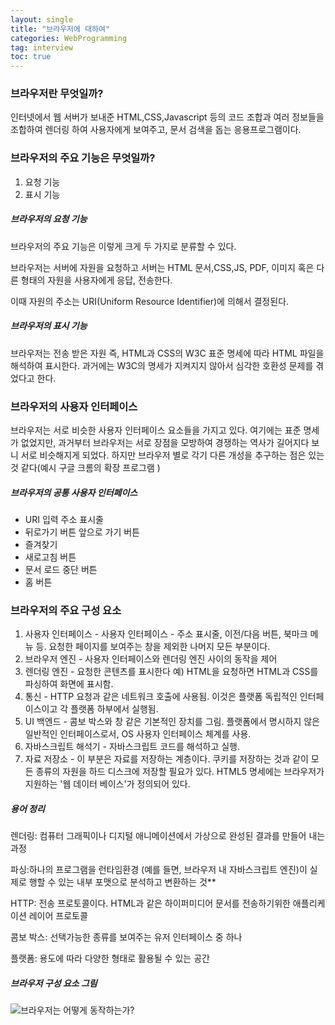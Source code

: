 ```yaml
---
layout: single
title: "브라우저에 대하여"
categories: WebProgramming 
tag: interview
toc: true
---
```


### 브라우저란 무엇일까?

인터넷에서 웹 서버가 보내준 HTML,CSS,Javascript 등의 코드 조합과  여러 정보들을 조합하여 렌더링 하여 사용자에게 보여주고, 문서 검색을 돕는 응용프로그램이다.



### 브라우저의 주요 기능은 무엇일까?

1. 요청 기능
2. 표시 기능

##### 브라우저의 요청 기능

브라우저의 주요 기능은 이렇게 크게 두 가지로 분류할 수 있다. 

브라우저는 서버에 자원을 요청하고 서버는 HTML 문서,CSS,JS, PDF, 이미지 혹은 다른 형태의 자원을 사용자에게 응답, 전송한다. 

이때 자원의 주소는 URI(Uniform Resource Identifier)에 의해서 결정된다.



##### 브라우저의 표시 기능

브라우저는 전송 받은 자원 즉, HTML과 CSS의 W3C 표준 명세에 따라 HTML 파일을 해석하여 표시한다.   과거에는 W3C의 명세가 지켜지지 않아서 심각한 호환성 문제를 겪었다고 한다.



### 브라우저의 사용자 인터페이스

브라우저는 서로 비슷한 사용자 인터페이스 요소들을 가지고 있다. 여기에는 표준 명세가 없었지만, 과거부터 브라우저는 서로 장점을 모방하여 경쟁하는 역사가 길어지다 보니 서로 비슷해지게 되었다. 하지만 브라우저 별로 각기 다른 개성을 추구하는 점은 있는 것 같다(예시 구글 크롬의 확장 프로그램 )



##### 브라우저의 공통 사용자 인터페이스

- URI 입력 주소 표시줄
- 뒤로가기 버튼 앞으로 가기 버튼
- 즐겨찾기
- 새로고침 버튼
- 문서 로드 중단 버튼
- 홈 버튼



### 브라우저의 주요 구성 요소

1. 사용자 인터페이스 - 사용자 인터페이스 - 주소 표시줄, 이전/다음 버튼, 북마크 메뉴 등. 요청한 페이지를 보여주는 창을 제외한 나머지 모든 부분이다.
2. 브라우저 엔진 - 사용자 인터페이스와 렌더링 엔진 사이의 동작을 제어
3. 렌더링 엔진 - 요청한 콘텐츠를 표시한다 예) HTML을 요청하면 HTML과 CSS를 파싱하여 화면에 표시함.
4. 통신 - HTTP 요청과 같은 네트워크 호출에 사용됨. 이것은 플랫폼 독립적인 인터페이스이고 각 플랫폼 하부에서 실행됨.
5. UI 백엔드 - 콤보 박스와 창 같은 기본적인 장치를 그림. 플랫폼에서 명시하지 않은 일반적인 인터페이스로서, OS 사용자 인터페이스 체계를 사용.
6. 자바스크립트 해석기 - 자바스크립트 코드를 해석하고 실행.
7. 자료 저장소 - 이 부분은 자료를 저장하는 계층이다. 쿠키를 저장하는 것과 같이 모든 종류의 자원을 하드 디스크에 저장할 필요가 있다. HTML5 명세에는 브라우저가 지원하는 '웹 데이터 베이스'가 정의되어 있다.

##### 용어 정리

렌더링: 컴퓨터 그래픽이나 디지털 애니메이션에서 가상으로 완성된 결과를 만들어 내는 과정

파싱:하나의 프로그램을 런타임환경 (예를 들면, 브라우저 내 자바스크립트 엔진)이 실제로 행할 수 있는 내부 포맷으로 분석하고 변환하는 것**

HTTP: 전송 프로토콜이다. HTML과 같은 하이퍼미디어 문서를 전송하기위한 애플리케이션 레이어 프로토콜

콤보 박스: 선택가능한 종류를 보여주는 유저 인터페이스 중 하나

플랫폼: 용도에 따라 다양한 형태로 활용될 수 있는 공간



##### 브라우저 구성 요소 그림

![브라우저는 어떻게 동작하는가?](https://d2.naver.com/content/images/2015/06/helloworld-59361-1.png)
